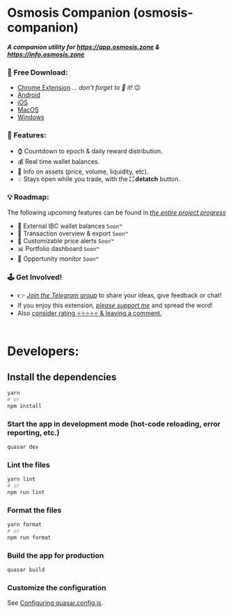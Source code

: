# Osmosis Companion (osmosis-companion)

***A companion utility for https://app.osmosis.zone & https://info.osmosis.zone***

### 📲 Free Download:
- [Chrome Extension](https://chrome.google.com/webstore/detail/osmosis-companion/gdfaagnfjplgkajlggjfnimdogmgcjob)  *... don't forget to 📌 it!* 😉
- [Android](#-free-download)
- [iOS](#-free-download)
- [MacOS](#-free-download)
- [Windows](#-free-download)


### 🧩 Features:
- ⌚ Countdown to epoch & daily reward distribution. 
- 💰 Real time wallet balances.
- 🧪 Info on assets (price, volume, liquidity, etc).
- 💡 Stays open while you trade, with the **⛶ detatch** button.

### 💡 Roadmap:
 The following upcoming features can be found in _[the entire project progress](https://github.com/users/jasbanza/projects/1/views/4)_
- 💫 External IBC wallet balances ```Soon™```
- 💱 Transaction overview & export ```Soon™```
- 🔔 Customizable price alerts ```Soon™```
- 📊 Portfolio dashboard ```Soon™```
- 🤖 Opportunity monitor ```Soon™```


### 🕹️ Get Involved!
- 👉 _[Join the Telegram group](https://t.me/OsmosisCompanionChat)_ to share your ideas, give feedback or chat!
- If you enjoy this extension, _[please support me](https://app.starname.me/profile/jason)_ and spread the word!
- Also [consider rating ⭐⭐⭐⭐⭐ & leaving a comment.](https://chrome.google.com/webstore/detail/osmosis-companion/gdfaagnfjplgkajlggjfnimdogmgcjob)
<br><br>

# Developers: 

## Install the dependencies
```bash
yarn
# or
npm install
```

### Start the app in development mode (hot-code reloading, error reporting, etc.)
```bash
quasar dev
```


### Lint the files
```bash
yarn lint
# or
npm run lint
```


### Format the files
```bash
yarn format
# or
npm run format
```



### Build the app for production
```bash
quasar build
```

### Customize the configuration
See [Configuring quasar.config.js](https://v2.quasar.dev/quasar-cli-vite/quasar-config-js).

